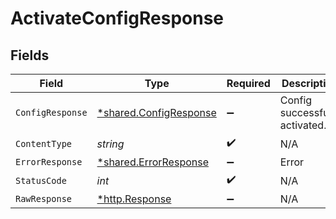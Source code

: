 # ActivateConfigResponse


## Fields

| Field                                                           | Type                                                            | Required                                                        | Description                                                     |
| --------------------------------------------------------------- | --------------------------------------------------------------- | --------------------------------------------------------------- | --------------------------------------------------------------- |
| `ConfigResponse`                                                | [*shared.ConfigResponse](../../models/shared/configresponse.md) | :heavy_minus_sign:                                              | Config successfully activated.                                  |
| `ContentType`                                                   | *string*                                                        | :heavy_check_mark:                                              | N/A                                                             |
| `ErrorResponse`                                                 | [*shared.ErrorResponse](../../models/shared/errorresponse.md)   | :heavy_minus_sign:                                              | Error                                                           |
| `StatusCode`                                                    | *int*                                                           | :heavy_check_mark:                                              | N/A                                                             |
| `RawResponse`                                                   | [*http.Response](https://pkg.go.dev/net/http#Response)          | :heavy_minus_sign:                                              | N/A                                                             |